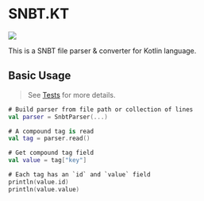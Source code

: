 # SNBT.KT

![](https://github.com/LinHeLurking/SNBT.KT/actions/workflows/gradle.yml/badge.svg)

This is a SNBT file parser & converter for Kotlin language.

## Basic Usage

> See [Tests](https://github.com/LinHeLurking/SNBT.KT/blob/main/src/test/kotlin/online/ruin_of_future/snbt/TestParser.kt) for more details.


```Kotlin
# Build parser from file path or collection of lines
val parser = SnbtParser(...)

# A compound tag is read
val tag = parser.read()

# Get compound tag field
val value = tag["key"]

# Each tag has an `id` and `value` field
println(value.id)
println(value.value)
```
